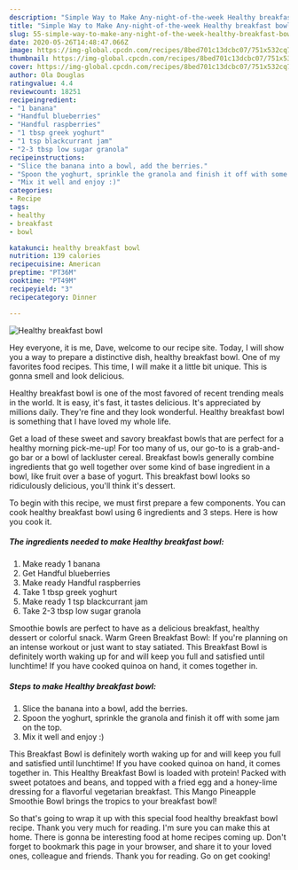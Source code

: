 ```yaml
---
description: "Simple Way to Make Any-night-of-the-week Healthy breakfast bowl"
title: "Simple Way to Make Any-night-of-the-week Healthy breakfast bowl"
slug: 55-simple-way-to-make-any-night-of-the-week-healthy-breakfast-bowl
date: 2020-05-26T14:48:47.066Z
image: https://img-global.cpcdn.com/recipes/8bed701c13dcbc07/751x532cq70/healthy-breakfast-bowl-recipe-main-photo.jpg
thumbnail: https://img-global.cpcdn.com/recipes/8bed701c13dcbc07/751x532cq70/healthy-breakfast-bowl-recipe-main-photo.jpg
cover: https://img-global.cpcdn.com/recipes/8bed701c13dcbc07/751x532cq70/healthy-breakfast-bowl-recipe-main-photo.jpg
author: Ola Douglas
ratingvalue: 4.4
reviewcount: 18251
recipeingredient:
- "1 banana"
- "Handful blueberries"
- "Handful raspberries"
- "1 tbsp greek yoghurt"
- "1 tsp blackcurrant jam"
- "2-3 tbsp low sugar granola"
recipeinstructions:
- "Slice the banana into a bowl, add the berries."
- "Spoon the yoghurt, sprinkle the granola and finish it off with some jam on the top."
- "Mix it well and enjoy :)"
categories:
- Recipe
tags:
- healthy
- breakfast
- bowl

katakunci: healthy breakfast bowl 
nutrition: 139 calories
recipecuisine: American
preptime: "PT36M"
cooktime: "PT49M"
recipeyield: "3"
recipecategory: Dinner

---
```



![Healthy breakfast bowl](https://img-global.cpcdn.com/recipes/8bed701c13dcbc07/751x532cq70/healthy-breakfast-bowl-recipe-main-photo.jpg)

Hey everyone, it is me, Dave, welcome to our recipe site. Today, I will show you a way to prepare a distinctive dish, healthy breakfast bowl. One of my favorites food recipes. This time, I will make it a little bit unique. This is gonna smell and look delicious.

Healthy breakfast bowl is one of the most favored of recent trending meals in the world. It is easy, it's fast, it tastes delicious. It's appreciated by millions daily. They're fine and they look wonderful. Healthy breakfast bowl is something that I have loved my whole life.

Get a load of these sweet and savory breakfast bowls that are perfect for a healthy morning pick-me-up! For too many of us, our go-to is a grab-and-go bar or a bowl of lackluster cereal. Breakfast bowls generally combine ingredients that go well together over some kind of base ingredient in a bowl, like fruit over a base of yogurt. This breakfast bowl looks so ridiculously delicious, you&#39;ll think it&#39;s dessert.


To begin with this recipe, we must first prepare a few components. You can cook healthy breakfast bowl using 6 ingredients and 3 steps. Here is how you cook it.

<!--inarticleads1-->

##### The ingredients needed to make Healthy breakfast bowl:

1. Make ready 1 banana
1. Get Handful blueberries
1. Make ready Handful raspberries
1. Take 1 tbsp greek yoghurt
1. Make ready 1 tsp blackcurrant jam
1. Take 2-3 tbsp low sugar granola


Smoothie bowls are perfect to have as a delicious breakfast, healthy dessert or colorful snack. Warm Green Breakfast Bowl: If you&#39;re planning on an intense workout or just want to stay satiated. This Breakfast Bowl is definitely worth waking up for and will keep you full and satisfied until lunchtime! If you have cooked quinoa on hand, it comes together in. 

<!--inarticleads2-->

##### Steps to make Healthy breakfast bowl:

1. Slice the banana into a bowl, add the berries.
1. Spoon the yoghurt, sprinkle the granola and finish it off with some jam on the top.
1. Mix it well and enjoy :)


This Breakfast Bowl is definitely worth waking up for and will keep you full and satisfied until lunchtime! If you have cooked quinoa on hand, it comes together in. This Healthy Breakfast Bowl is loaded with protein! Packed with sweet potatoes and beans, and topped with a fried egg and a honey-lime dressing for a flavorful vegetarian breakfast. This Mango Pineapple Smoothie Bowl brings the tropics to your breakfast bowl! 

So that's going to wrap it up with this special food healthy breakfast bowl recipe. Thank you very much for reading. I'm sure you can make this at home. There is gonna be interesting food at home recipes coming up. Don't forget to bookmark this page in your browser, and share it to your loved ones, colleague and friends. Thank you for reading. Go on get cooking!
